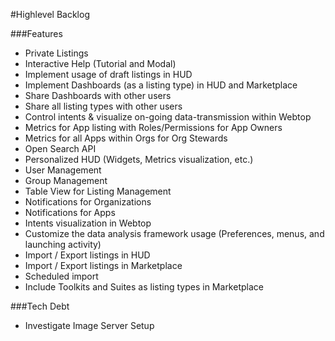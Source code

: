 #Highlevel Backlog

###Features
* Private Listings
* Interactive Help (Tutorial and Modal)
* Implement usage of draft listings in HUD
* Implement Dashboards (as a listing type) in HUD and Marketplace
* Share Dashboards with other users
* Share all listing types with other users
* Control intents & visualize on-going data-transmission within Webtop
* Metrics for App listing with Roles/Permissions for App Owners
* Metrics for all Apps within Orgs for Org Stewards
* Open Search API
* Personalized HUD (Widgets, Metrics visualization, etc.)
* User Management
* Group Management
* Table View for Listing Management
* Notifications for Organizations
* Notifications for Apps
* Intents visualization in Webtop
* Customize the data analysis framework usage (Preferences, menus, and launching activity)
* Import / Export listings in HUD
* Import / Export listings in Marketplace
* Scheduled import
* Include Toolkits and Suites as listing types in Marketplace


###Tech Debt
* Investigate Image Server Setup
